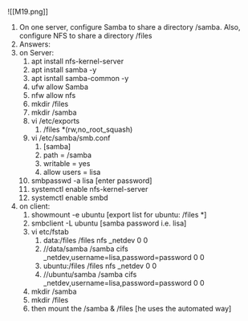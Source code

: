![[M19.png]]

1. On one server, configure Samba to share a directory /samba.  Also, configure NFS to share a directory /files
2. Answers:
3. on Server:
	1. apt install nfs-kernel-server
	2. apt install samba -y
	3. apt isntall samba-common -y
	4. ufw allow Samba
	5. nfw allow nfs
	6. mkdir /files
	7. mkdir /samba
	8. vi /etc/exports
		1. /files *(rw,no_root_squash)
	9. vi /etc/samba/smb.conf
		1. [samba]
		2.  path = /samba
		3.  writable = yes
		4.  allow users = lisa
	10. smbpasswd -a lisa [enter password]
	11. systemctl enable nfs-kernel-server
	12. systemctl enable smbd
4. on client:
	1. showmount -e ubuntu [export list for ubuntu: /files *]
	2. smbclient  -L ubuntu [samba password i.e. lisa]
	3. vi etc/fstab
		1. data:/files /files nfs _netdev 0 0 
		2. //data/samba /samba cifs _netdev,username=lisa,password=password 0 0
		3. ubuntu:/files /files nfs _netdev 0 0 
		4. //ubuntu/samba /samba cifs _netdev,username=lisa,password=password 0 0
	4. mkdir /samba
	5. mkdir /files
	6. then mount the /samba & /files [he uses the automated way]